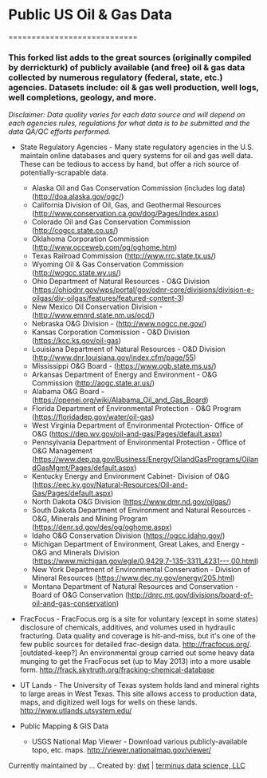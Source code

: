 # Public US Oil & Gas Data
============================

### This forked list adds to the great sources (originally compiled by derrickturk) of publicly available (and free) oil & gas data collected by numerous regulatory (federal, state, etc.) agencies. Datasets include: oil & gas well production, well logs, well completions, geology, and more.

*Disclaimer: Data quality varies for each data source and will depend on each agencies rules, regulations for what data is to be submitted and the data QA/QC efforts performed.* 

* State Regulatory Agencies - Many state regulatory agencies in the U.S. maintain online databases and query systems for oil and gas well data. These can be tedious to access by hand, but offer a rich source of potentially-scrapable data.
  * Alaska Oil and Gas Conservation Commission (includes log data) (http://doa.alaska.gov/ogc/)
  * California Division of Oil, Gas, and Geothermal Resources (http://www.conservation.ca.gov/dog/Pages/Index.aspx)
  * Colorado Oil and Gas Conservation Commission (http://cogcc.state.co.us/)
  * Oklahoma Corporation Commission (http://www.occeweb.com/og/oghome.htm)
  * Texas Railroad Commission (http://www.rrc.state.tx.us/)
  * Wyoming Oil & Gas Conservation Commission (http://wogcc.state.wy.us/)
  * Ohio Department of Natural Resources - O&G Division (https://ohiodnr.gov/wps/portal/gov/odnr-core/divisions/division-e-oilgas/div-oilgas/features/featured-content-3)
  * New Mexico Oil Conservation Division - (http://www.emnrd.state.nm.us/ocd/)
  * Nebraska O&G Division - (http://www.nogcc.ne.gov/)
  * Kansas Corporation Commission - O&D Division (https://kcc.ks.gov/oil-gas)
  * Louisiana Department of Natural Resources - O&D Division (http://www.dnr.louisiana.gov/index.cfm/page/55)
  * Mississippi O&G Board - (https://www.ogb.state.ms.us/)
  * Arkansas Department of Energy and Environment - O&G Commission (http://aogc.state.ar.us/)
  * Alabama O&G Board - (https://openei.org/wiki/Alabama_Oil_and_Gas_Board)
  * Florida Department of Environmental Protection - O&G Program (https://floridadep.gov/water/oil-gas)
  * West Virginia Department of Environmental Protection- Office of O&G (https://dep.wv.gov/oil-and-gas/Pages/default.aspx)
  * Pennsylvania Department of Environmental Protection - Office of O&G Management (https://www.dep.pa.gov/Business/Energy/OilandGasPrograms/OilandGasMgmt/Pages/default.aspx)
  * Kentucky Energy and Environment Cabinet- Division of O&G (https://eec.ky.gov/Natural-Resources/Oil-and-Gas/Pages/default.aspx)
  * North Dakota O&G Division (https://www.dmr.nd.gov/oilgas/)
  * South Dakota Department of Environment and Natural Resources - O&G, Minerals and Mining Program (https://denr.sd.gov/des/og/oghome.aspx)
  * Idaho O&G Conservation Division (https://ogcc.idaho.gov/)
  * Michigan Department of Environment, Great Lakes, and Energy - O&G and Minerals Division (https://www.michigan.gov/egle/0,9429,7-135-3311_4231---,00.html)
  * New York Department of Environmental Conservation - Division of Mineral Resources (https://www.dec.ny.gov/energy/205.html)
  * Montana Department of Natural Resources and Conservation - Board of O&G Conservation (http://dnrc.mt.gov/divisions/board-of-oil-and-gas-conservation)

* FracFocus - FracFocus.org is a site for voluntary (except in some states) disclosure of chemicals, additives, and volumes used in hydraulic fracturing. Data quality and coverage is hit-and-miss, but it's one of the few public sources for detailed frac-design data.
http://fracfocus.org/. [outdated-keep?] An environmental group carried out some heavy data munging to get the FracFocus set (up to May 2013) into a more usable form. http://frack.skytruth.org/fracking-chemical-database

* UT Lands - The University of Texas system holds land and mineral rights to large areas in West Texas. This site allows access to production data, maps, and digitized well logs for wells on these lands.
http://www.utlands.utsystem.edu/

* Public Mapping & GIS Data
  * USGS National Map Viewer - Download various publicly-available topo, etc. maps.
http://viewer.nationalmap.gov/viewer/

Currently maintained by ...
Created by: [dwt](https://github.com/derrickturk) | [terminus data science, LLC](http://www.terminusdatascience.com)
